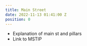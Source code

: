 ```yaml
---
title: Main Street
date: 2022-11-13 01:41:00 Z
position: 0
---
```


* Explanation of main st and pillars
* Link to MSTIP